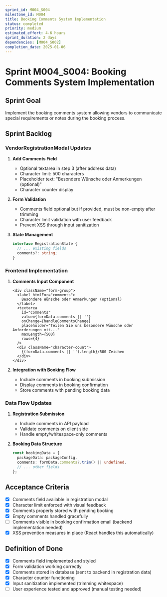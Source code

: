 ```yaml
---
sprint_id: M004_S004
milestone_id: M004
title: Booking Comments System Implementation
status: completed
priority: medium
estimated_effort: 4-6 hours
sprint_duration: 2 days
dependencies: [M004_S002]
completion_date: 2025-01-06
---
```


# Sprint M004_S004: Booking Comments System Implementation

## Sprint Goal
Implement the booking comments system allowing vendors to communicate special requirements or notes during the booking process.

## Sprint Backlog

### VendorRegistrationModal Updates
1. **Add Comments Field**
   - Optional textarea in step 3 (after address data)
   - Character limit: 500 characters
   - Placeholder text: "Besondere Wünsche oder Anmerkungen (optional)"
   - Character counter display

2. **Form Validation**
   - Comments field optional but if provided, must be non-empty after trimming
   - Character limit validation with user feedback
   - Prevent XSS through input sanitization

3. **State Management**
   ```typescript
   interface RegistrationState {
     // ... existing fields
     comments?: string;
   }
   ```

### Frontend Implementation
1. **Comments Input Component**
   ```tsx
   <div className="form-group">
     <label htmlFor="comments">
       Besondere Wünsche oder Anmerkungen (optional)
     </label>
     <textarea
       id="comments"
       value={formData.comments || ''}
       onChange={handleCommentsChange}
       placeholder="Teilen Sie uns besondere Wünsche oder Anforderungen mit..."
       maxLength={500}
       rows={4}
     />
     <div className="character-count">
       {(formData.comments || '').length}/500 Zeichen
     </div>
   </div>
   ```

2. **Integration with Booking Flow**
   - Include comments in booking submission
   - Display comments in booking confirmation
   - Store comments with pending booking data

### Data Flow Updates
1. **Registration Submission**
   - Include comments in API payload
   - Validate comments on client side
   - Handle empty/whitespace-only comments

2. **Booking Data Structure**
   ```typescript
   const bookingData = {
     packageData: packageConfig,
     comments: formData.comments?.trim() || undefined,
     // ... other fields
   };
   ```

## Acceptance Criteria
- [x] Comments field available in registration modal
- [x] Character limit enforced with visual feedback
- [x] Comments properly stored with pending booking
- [x] Empty comments handled gracefully
- [ ] Comments visible in booking confirmation email (backend implementation needed)
- [x] XSS prevention measures in place (React handles this automatically)

## Definition of Done
- [x] Comments field implemented and styled
- [x] Form validation working correctly
- [x] Comments stored in database (sent to backend in registration data)
- [x] Character counter functioning
- [x] Input sanitization implemented (trimming whitespace)
- [ ] User experience tested and approved (manual testing needed)